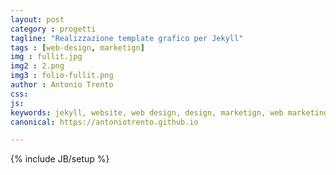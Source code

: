 ```yaml
---
layout: post
category : progetti
tagline: "Realizzazione template grafico per Jekyll"
tags : [web-design, marketign]
img : fullit.jpg
img2 : 2.png
img3 : folio-fullit.png
author : Antonio Trento
css: 
js: 
keywords: jekyll, website, web design, design, marketign, web marketing
canonical: https://antoniotrento.github.io

---
```

{% include JB/setup %}
<!--more-->
